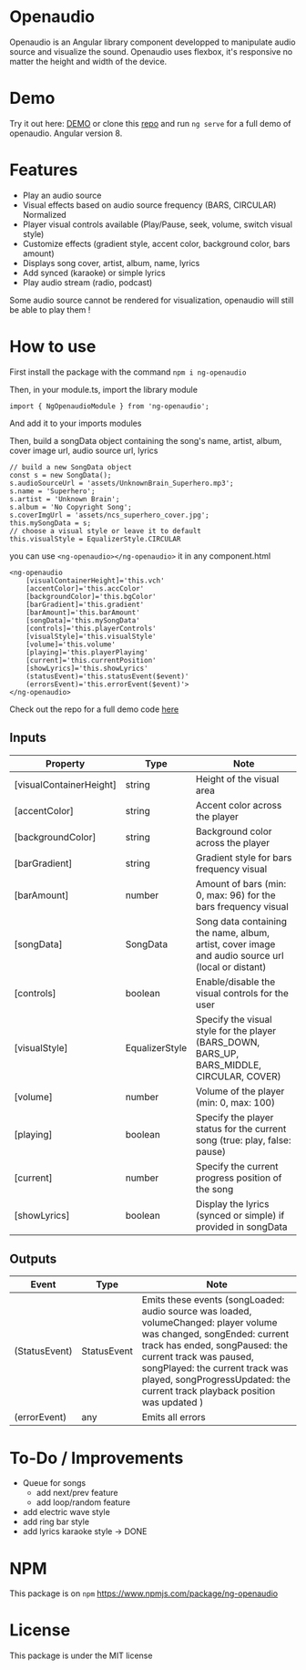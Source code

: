 
# Openaudio

Openaudio is an Angular library component developped to manipulate audio source and visualize the sound. Openaudio uses flexbox, it's responsive no matter the height and width of the device.

# Demo

Try it out here: [DEMO](https://rloris.github.io/lib-ng-openaudio/) or clone this [repo](https://github.com/RLoris/lib-ng-openaudio) and run `ng serve` for a full demo of openaudio. Angular version 8.

# Features

* Play an audio source
* Visual effects based on audio source frequency (BARS, CIRCULAR) Normalized
* Player visual controls available (Play/Pause, seek, volume, switch visual style)
* Customize effects (gradient style, accent color, background color, bars amount)
* Displays song cover, artist, album, name, lyrics
* Add synced (karaoke) or simple lyrics
* Play audio stream (radio, podcast) 

Some audio source cannot be rendered for visualization, openaudio will still be able to play them !
# How to use

  First install the package with the command `npm i ng-openaudio`

  Then, in your module.ts, import the library module

```
import { NgOpenaudioModule } from 'ng-openaudio';
```

  And add it to your imports modules

  Then, build a songData object containing the song's name, artist, album, cover image url, audio source url, lyrics

```
// build a new SongData object
const s = new SongData();
s.audioSourceUrl = 'assets/UnknownBrain_Superhero.mp3';
s.name = 'Superhero';
s.artist = 'Unknown Brain';
s.album = 'No Copyright Song';
s.coverImgUrl = 'assets/ncs_superhero_cover.jpg';
this.mySongData = s;
// choose a visual style or leave it to default
this.visualStyle = EqualizerStyle.CIRCULAR
```
you can use `<ng-openaudio></ng-openaudio>` it in any component.html
```
<ng-openaudio
    [visualContainerHeight]='this.vch'
    [accentColor]='this.accColor'
    [backgroundColor]='this.bgColor'
    [barGradient]='this.gradient'
    [barAmount]='this.barAmount'
    [songData]='this.mySongData'
    [controls]='this.playerControls'
    [visualStyle]='this.visualStyle'
    [volume]='this.volume'
    [playing]='this.playerPlaying'
    [current]='this.currentPosition'
    [showLyrics]='this.showLyrics'
    (statusEvent)='this.statusEvent($event)'
    (errorsEvent)='this.errorEvent($event)'>
</ng-openaudio>
```

Check out the repo for a full demo code [here](https://github.com/RLoris/lib-ng-openaudio)

## Inputs
| Property | Type | Note |
| -------- | ---- | ---- |
| [visualContainerHeight] | string | Height of the visual area |
| [accentColor] | string | Accent color across the player |
| [backgroundColor] | string | Background color across the player |
| [barGradient] | string | Gradient style for bars frequency visual |
| [barAmount] | number | Amount of bars (min: 0, max: 96) for the bars frequency visual 
| [songData] | SongData | Song data containing the name, album, artist, cover image and audio source url (local or distant) |
| [controls] | boolean | Enable/disable the visual controls for the user |
| [visualStyle] | EqualizerStyle | Specify the visual style for the player (BARS_DOWN, BARS_UP, BARS_MIDDLE, CIRCULAR, COVER) |
| [volume] | number | Volume of the player (min: 0, max: 100) |
| [playing] | boolean | Specify the player status for the current song (true: play, false: pause) |
| [current] | number | Specify the current progress position of the song |
| [showLyrics] | boolean | Display the lyrics (synced or simple) if provided in songData |

## Outputs
| Event | Type | Note |
| -------- | ---- | ---- |
| (StatusEvent) | StatusEvent | Emits these events (songLoaded: audio source was loaded, volumeChanged: player volume was changed, songEnded: current track has ended, songPaused: the current track was paused, songPlayed: the current track was played, songProgressUpdated: the current track playback position was updated ) |
| (errorEvent) | any | Emits all errors |

# To-Do / Improvements

-   Queue for songs
    -   add next/prev feature
    -   add loop/random feature
-   add electric wave style
-   add ring bar style
-   add lyrics karaoke style -> DONE

# NPM

  This package is on `npm` https://www.npmjs.com/package/ng-openaudio

# License

  This package is under the MIT license

